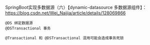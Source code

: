 



SpringBoot实现多数据源（六）【dynamic-datasource 多数据源组件】：https://blog.csdn.net/Wei_Naijia/article/details/128069866

~~~
@DS 绑定数据源
@DSTransactional 事务

@Transactional 和 @DSTransactional 混用可能会造成事务死锁
~~~





